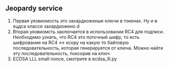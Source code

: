 ## Jeopardy service
1) Первая уязвиомость это захардкоженые ключи в токенах. Ну и в ецдса классе захардкожено d
2) Вторая уязвиомсть заключается в использовании RC4 для подписи. Необходимо узнать, что RC4 это поточный шифр, то есть шифрование на RC4 <-> ксору на какую то байтовую последовательность, которая генерируется от ключа. Можно найти эту последовательность, поксорив на ключ
3) ECDSA LLL small nonce, смотрите в ecdsa_lll.py
